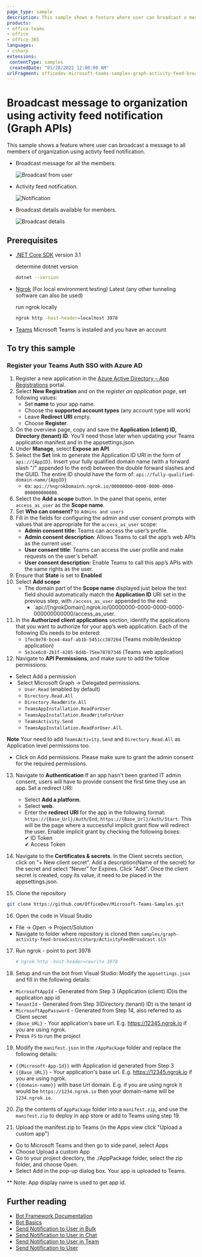 ```yaml
---
page_type: sample
description: This sample shows a feature where user can broadcast a message to all members of organization using activty feed notification.
products:
- office-teams
- office
- office-365
languages:
- csharp
extensions:
 contentType: samples
 createdDate: "01/28/2022 12:00:00 AM"
urlFragment: officedev-microsoft-teams-samples-graph-activity-feed-broadcast-csharp
---
```


# Broadcast message to organization using activity feed notification (Graph APIs)

This sample shows a feature where user can broadcast a message to all members of organization using activty feed notification.

- Broadcast message for all the members.

  ![Broadcast from user](ActivityFeedBroadcast/Images/BroadcastToBeSendToOraganisation.png)

- Activity feed notification.

  ![Notification](ActivityFeedBroadcast/Images/BroadcastNotification.png)

- Broadcast details available for members.

  ![Broadcast details](ActivityFeedBroadcast/Images/BroadcastDetails.png)

## Prerequisites

- [.NET Core SDK](https://dotnet.microsoft.com/download) version 3.1

  determine dotnet version
  ```bash
  dotnet --version
  ```
- [Ngrok](https://ngrok.com/download) (For local environment testing) Latest (any other tunneling software can also be used)
  
  run ngrok locally
  ```bash
  ngrok http -host-header=localhost 3978
  ```
- [Teams](https://teams.microsoft.com) Microsoft Teams is installed and you have an account

## To try this sample

### Register your Teams Auth SSO with Azure AD

1. Register a new application in the [Azure Active Directory – App Registrations](https://go.microsoft.com/fwlink/?linkid=2083908) portal.
2. Select **New Registration** and on the *register an application page*, set following values:
    * Set **name** to your app name.
    * Choose the **supported account types** (any account type will work)
    * Leave **Redirect URI** empty.
    * Choose **Register**.
3. On the overview page, copy and save the **Application (client) ID, Directory (tenant) ID**. You’ll need those later when updating your Teams application manifest and in the appsettings.json.
4. Under **Manage**, select **Expose an API**. 
5. Select the **Set** link to generate the Application ID URI in the form of `api://{AppID}`. Insert your fully qualified domain name (with a forward slash "/" appended to the end) between the double forward slashes and the GUID. The entire ID should have the form of: `api://fully-qualified-domain-name/{AppID}`
    * ex: `api://%ngrokDomain%.ngrok.io/00000000-0000-0000-0000-000000000000`.
6. Select the **Add a scope** button. In the panel that opens, enter `access_as_user` as the **Scope name**.
7. Set **Who can consent?** to `Admins and users`
8. Fill in the fields for configuring the admin and user consent prompts with values that are appropriate for the `access_as_user` scope:
    * **Admin consent title:** Teams can access the user’s profile.
    * **Admin consent description**: Allows Teams to call the app’s web APIs as the current user.
    * **User consent title**: Teams can access the user profile and make requests on the user's behalf.
    * **User consent description:** Enable Teams to call this app’s APIs with the same rights as the user.
9. Ensure that **State** is set to **Enabled**
10. Select **Add scope**
    * The domain part of the **Scope name** displayed just below the text field should automatically match the **Application ID** URI set in the previous step, with `/access_as_user` appended to the end:
        * `api://[ngrokDomain].ngrok.io/00000000-0000-0000-0000-000000000000/access_as_user.
11. In the **Authorized client applications** section, identify the applications that you want to authorize for your app’s web application. Each of the following IDs needs to be entered:
    * `1fec8e78-bce4-4aaf-ab1b-5451cc387264` (Teams mobile/desktop application)
    * `5e3ce6c0-2b1f-4285-8d4b-75ee78787346` (Teams web application)
12. Navigate to **API Permissions**, and make sure to add the follow permissions:
-   Select Add a permission
-   Select Microsoft Graph -\> Delegated permissions.
    - `User.Read` (enabled by default)
    - `Directory.Read.All`
    - `Directory.ReadWrite.All`
	- `TeamsAppInstallation.ReadForUser`
	- `TeamsAppInstallation.ReadWriteForUser`
    - `TeamsActivity.Send`
    - `TeamsAppInstallation.ReadForUser.All`.

**Note** Your need to add `TeamsActivity.Send` and `Directory.Read.All` as Application level permissions too.

-   Click on Add permissions. Please make sure to grant the admin consent for the required permissions.
13. Navigate to **Authentication**
    If an app hasn't been granted IT admin consent, users will have to provide consent the first time they use an app.
    Set a redirect URI:
    * Select **Add a platform**.
    * Select **web**.
    * Enter the **redirect URI** for the app in the following format: `https://{Base_Url}/Auth/End`, `https://{Base_Url}/Auth/Start`. This will be the page where a successful implicit grant flow will redirect the user.
    Enable implicit grant by checking the following boxes:  
    ✔ ID Token  
    ✔ Access Token  
14.  Navigate to the **Certificates & secrets**. In the Client secrets section, click on "+ New client secret". Add a description(Name of the secret) for the secret and select “Never” for Expires. Click "Add". Once the client secret is created, copy its value, it need to be placed in the appsettings.json.

15. Clone the repository
   ```bash
   git clone https://github.com/OfficeDev/Microsoft-Teams-Samples.git
   ```

16. Open the code in Visual Studio
   - File -> Open -> Project/Solution
   - Navigate to folder where repository is cloned then `samples/graph-activity-feed-broadcast/csharp/ActivityFeedBroadcast.sln`
    
17. Run ngrok - point to port 3978

    ```bash
    # ngrok http -host-header=rewrite 3978
    ```
 
18. Setup and run the bot from Visual Studio: 
   Modify the `appsettings.json` and fill in the following details:
   - `MicrosoftAppId` - Generated from Step 3 (Application (client) ID)is the application app id
   - `TenantId` - Generated from Step 3(Directory (tenant) ID) is the tenant id
   - `MicrosoftAppPassword` - Generated from Step 14, also referred to as Client secret
   - `{Base_URL}` - Your application's base url. E.g. https://12345.ngrok.io if you are using ngrok.
   - Press `F5` to run the project
	 
19. Modify the `manifest.json` in the `/AppPackage` folder and replace the following details:
   - `{{Microsoft-App-Id}}` with Application id generated from Step 3
   - `{{Base_URL}}` - Your application's base url. E.g. https://12345.ngrok.io if you are using ngrok.
   - `{{domain-name}}` with base Url domain. E.g. if you are using ngrok it would be `https://1234.ngrok.io` then your domain-name will be `1234.ngrok.io`.

20. Zip the contents of `AppPackage` folder into a `manifest.zip`, and use the `manifest.zip` to deploy in app store or add to Teams using step 19.

21. Upload the manifest.zip to Teams (in the Apps view click "Upload a custom app")
   - Go to Microsoft Teams and then go to side panel, select Apps
   - Choose Upload a custom App
   - Go to your project directory, the ./AppPackage folder, select the zip folder, and choose Open.
   - Select Add in the pop-up dialog box. Your app is uploaded to Teams.    

 ** Note: App display name is used to get app id.

## Further reading

- [Bot Framework Documentation](https://docs.botframework.com)
- [Bot Basics](https://docs.microsoft.com/azure/bot-service/bot-builder-basics?view=azure-bot-service-4.0)
- [Send Notification to User in Bulk](https://docs.microsoft.com/en-us/graph/api/teamwork-sendactivitynotificationtorecipients?view=graph-rest-beta&tabs=http)
- [Send Notification to User in Chat](https://docs.microsoft.com/en-us/graph/api/chat-sendactivitynotification?view=graph-rest-beta)
- [Send Notification to User in Team](https://docs.microsoft.com/en-us/graph/api/team-sendactivitynotification?view=graph-rest-beta&tabs=http)
- [Send Notification to User](https://docs.microsoft.com/en-us/graph/api/userteamwork-sendactivitynotification?view=graph-rest-beta&tabs=http)
